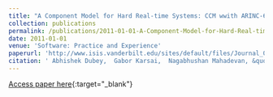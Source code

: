 ```yaml
---
title: "A Component Model for Hard Real-time Systems: CCM wwith ARINC-653"
collection: publications
permalink: /publications/2011-01-01-A-Component-Model-for-Hard-Real-time-Systems-CCM-wwith-ARINC-653
date: 2011-01-01
venue: 'Software: Practice and Experience'
paperurl: 'http://www.isis.vanderbilt.edu/sites/default/files/Journal_0.pdf'
citation: ' Abhishek Dubey,  Gabor Karsai,  Nagabhushan Mahadevan, &quot;A Component Model for Hard Real-time Systems: CCM wwith ARINC-653.&quot; Software: Practice and Experience, 2011.'
---
```

[Access paper here](http://www.isis.vanderbilt.edu/sites/default/files/Journal_0.pdf){:target="_blank"}
